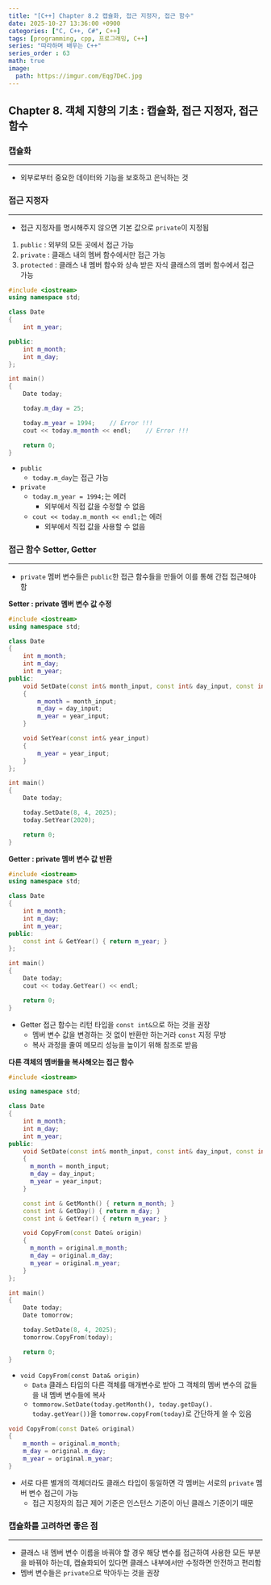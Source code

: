 ```yaml
---
title: "[C++] Chapter 8.2 캡슐화, 접근 지정자, 접근 함수"
date: 2025-10-27 13:36:00 +0900
categories: ["C, C++, C#", C++]
tags: [programming, cpp, 프로그래밍, C++]
series: "따라하며 배우는 C++"
series_order : 63
math: true
image:
  path: https://imgur.com/Eqg7DeC.jpg
---
```


## Chapter 8. 객체 지향의 기초 : 캡슐화, 접근 지정자, 접근 함수

### 캡슐화

---

- 외부로부터 중요한 데이터와 기능을 보호하고 은닉하는 것

### 접근 지정자

---

- 접근 지정자를 명시해주지 않으면 기본 값으로 `private`이 지정됨

1. `public` : 외부의 모든 곳에서 접근 가능
2. `private` : 클래스 내의 멤버 함수에서만 접근 가능
3. `protected` : 클래스 내 멤버 함수와 상속 받은 자식 클래스의 멤버 함수에서 접근 가능

```cpp
#include <iostream>
using namespace std;

class Date
{
    int m_year;

public:
    int m_month;
    int m_day;
};

int main()
{
    Date today; 

    today.m_day = 25;

    today.m_year = 1994;    // Error !!!
    cout << today.m_month << endl;    // Error !!!

    return 0;
}
```

- `public`
  - `today.m_day`는 접근 가능
- `private`
  - `today.m_year = 1994;`는 에러
    - 외부에서 직접 값을 수정할 수 없음
  - `cout << today.m_month << endl;`는 에러
    - 외부에서 직접 값을 사용할 수 없음

### 접근 함수 Setter, Getter

---

- `private` 멤버 변수들은 `public`한 접근 함수들을 만들어 이를 통해 간접 접근해야 함

**Setter : private 멤버 변수 값 수정**  

```cpp
#include <iostream>
using namespace std;

class Date
{
    int m_month;
    int m_day;
    int m_year;
public:
    void SetDate(const int& month_input, const int& day_input, const int& year_input)
    {
        m_month = month_input;
        m_day = day_input;
        m_year = year_input;
    }

    void SetYear(const int& year_input)
    {
        m_year = year_input;
    }
};

int main()
{
    Date today; 

    today.SetDate(8, 4, 2025);
    today.SetYear(2020); 

    return 0;
}
```

**Getter : private 멤버 변수 값 반환**  

```cpp
#include <iostream>
using namespace std;

class Date
{
    int m_month;
    int m_day;
    int m_year;
public:
    const int & GetYear() { return m_year; }
};

int main()
{
    Date today; 
    cout << today.GetYear() << endl;

    return 0;
}
```

- Getter 접근 함수는 리턴 타입을 `const int&`으로 하는 것을 권장
  - 멤버 변수 값을 변경하는 것 없이 반환만 하는거라 `const` 지정 무방
  - 복사 과정을 줄여 메모리 성능을 높이기 위해 참조로 받음

**다른 객체의 멤버들을 복사해오는 접근 함수**  

```cpp
#include <iostream>

using namespace std;

class Date
{
    int m_month;
    int m_day;
    int m_year;
public:
    void SetDate(const int& month_input, const int& day_input, const int& year_input)
    {
      m_month = month_input;
      m_day = day_input;
      m_year = year_input;
    }

    const int & GetMonth() { return m_month; }
    const int & GetDay() { return m_day; }
    const int & GetYear() { return m_year; }

    void CopyFrom(const Date& origin)
    {
      m_month = original.m_month;  
      m_day = original.m_day;
      m_year = original.m_year;
    }
};

int main()
{
    Date today;
    Date tomorrow;

    today.SetDate(8, 4, 2025);
    tomorrow.CopyFrom(today);

    return 0;
}
```

- `void CopyFrom(const Data& origin)`
  - `Data` 클래스 타입의 다른 객체를 매개변수로 받아 그 객체의 멤버 변수의 값들을 내 멤버 변수들에 복사
  - `tommorow.SetDate(today.getMonth(), today.getDay(). today.getYear())`을 `tomorrow.copyFrom(today)`로 간단하게 쓸 수 있음

```cpp
void CopyFrom(const Date& original)
{
    m_month = original.m_month;  
    m_day = original.m_day;
    m_year = original.m_year;
}
```

- 서로 다른 별개의 객체더라도 클래스 타입이 동일하면 각 멤버는 서로의 `private` 멤버 변수 접근이 가능
  - 접근 지정자의 접근 제어 기준은 인스턴스 기준이 아닌 클래스 기준이기 때문

### 캡슐화를 고려하면 좋은 점

---

- 클래스 내 멤버 변수 이름을 바꿔야 할 경우 해당 변수를 접근하여 사용한 모든 부분을 바꿔야 하는데, 캡슐화되어 있다면 클래스 내부에서만 수정하면 안전하고 편리함
- 멤버 변수들은 `private`으로 막아두는 것을 권장
